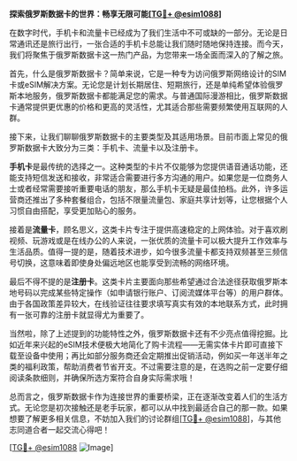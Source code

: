 **探索俄罗斯数据卡的世界：畅享无限可能[[TG💪+ @esim1088](https://t.me/s/esim1088)]**

在数字时代，手机卡和流量卡已经成为了我们生活中不可或缺的一部分。无论是日常通讯还是旅行出行，一张合适的手机卡总能让我们随时随地保持连接。而今天，我们将聚焦于俄罗斯数据卡这一热门产品，为您带来一场全面而深入的了解之旅。

首先，什么是俄罗斯数据卡？简单来说，它是一种专为访问俄罗斯网络设计的SIM卡或eSIM解决方案。无论您是计划长期居住、短期旅行，还是单纯希望体验俄罗斯本地服务，俄罗斯数据卡都能满足您的需求。与普通国际漫游相比，俄罗斯数据卡通常提供更优惠的价格和更高的灵活性，尤其适合那些需要频繁使用互联网的人群。

接下来，让我们聊聊俄罗斯数据卡的主要类型及其适用场景。目前市面上常见的俄罗斯数据卡大致分为三类：手机卡、流量卡以及注册卡。

**手机卡**是最传统的选择之一。这种类型的卡片不仅能够为您提供语音通话功能，还能支持短信发送和接收，非常适合需要进行多方沟通的用户。如果您是一位商务人士或者经常需要接听重要电话的朋友，那么手机卡无疑是最佳拍档。此外，许多运营商还推出了多种套餐组合，包括不限量流量包、家庭共享计划等，让您根据个人习惯自由搭配，享受更加贴心的服务。

接着是**流量卡**，顾名思义，这类卡片专注于提供高速稳定的上网体验。对于喜欢刷视频、玩游戏或是在线办公的人来说，一张优质的流量卡可以极大提升工作效率与生活品质。值得一提的是，随着技术进步，如今很多流量卡都支持双频甚至三频信号切换，这意味着即使身处偏远地区也能享受到流畅的网络环境。

最后不得不提的是**注册卡**。这类卡片主要面向那些希望通过合法途径获取俄罗斯本地号码以完成某些特定操作（如申请银行账户、订阅流媒体平台等）的用户群体。由于各国政策差异较大，在线验证往往要求填写真实有效的本地联系方式，此时拥有一张可靠的注册卡就显得尤为重要了。

当然啦，除了上述提到的功能特性之外，俄罗斯数据卡还有不少亮点值得挖掘。比如近年来兴起的eSIM技术便极大地简化了购卡流程——无需实体卡片即可直接下载至设备中使用；再比如部分服务商还会定期推出促销活动，例如买一年送半年之类的福利政策，帮助消费者节省开支。不过需要注意的是，在选购之前一定要仔细阅读条款细则，并确保所选方案符合自身实际需求哦！

总而言之，俄罗斯数据卡作为连接世界的重要桥梁，正在逐渐改变着人们的生活方式。无论您是初次接触还是老手玩家，都可以从中找到最适合自己的那一款。如果想要了解更多相关信息，不妨加入我们的讨论群组[[TG💪+ @esim1088](https://t.me/s/esim1088)]，与其他志同道合者一起交流心得吧！

[[TG💪+ @esim1088](https://t.me/s/esim1088) ![Image](https://i.postimg.cc/4NQfJmqS/Snipaste-2025-05-13-00-14-12.png)]